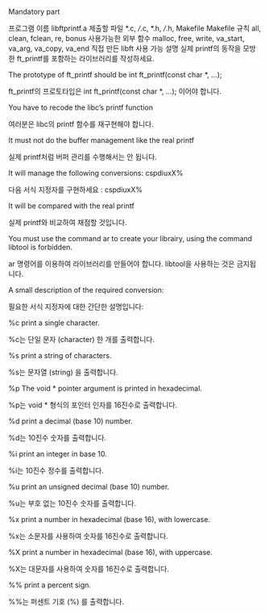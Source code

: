 Mandatory part

프로그램 이름	libftprintf.a
제출할 파일	*.c, */*.c, *.h, */*.h, Makefile
Makefile 규칙	all, clean, fclean, re, bonus
사용가능한 
외부 함수	malloc, free, write, va_start, va_arg, va_copy, va_end
직접 만든 libft	사용 가능
설명	실제 printf의 동작을 모방한 ft_printf를 포함하는 라이브러리를 작성하세요.

The prototype of ft_printf should be int ft_printf(const char *, ...);

ft_printf의 프로토타입은 int ft_printf(const char *, ...); 이어야 합니다.

You have to recode the libc’s printf function

여러분은 libc의 printf 함수를 재구현해야 합니다.

It must not do the buffer management like the real printf

실제 printf처럼 버퍼 관리를 수행해서는 안 됩니다.

It will manage the following conversions: cspdiuxX%

다음 서식 지정자를 구현하세요 : cspdiuxX%

It will be compared with the real printf

실제 printf와 비교하여 채점할 것입니다.

You must use the command ar to create your librairy, using the command libtool is forbidden.

ar 명령어를 이용하여 라이브러리를 만들어야 합니다. libtool을 사용하는 것은 금지됩니다.


A small description of the required conversion:

필요한 서식 지정자에 대한 간단한 설명입니다:

%c print a single character.

%c는 단일 문자 (character) 한 개를 출력합니다.

%s print a string of characters.

%s는 문자열 (string) 을 출력합니다.

%p The void * pointer argument is printed in hexadecimal.

%p는 void * 형식의 포인터 인자를 16진수로 출력합니다.

%d print a decimal (base 10) number.

%d는 10진수 숫자를 출력합니다.

%i print an integer in base 10.

%i는 10진수 정수를 출력합니다.

%u print an unsigned decimal (base 10) number.

%u는 부호 없는 10진수 숫자를 출력합니다.

%x print a number in hexadecimal (base 16), with lowercase.

%x는 소문자를 사용하여 숫자를 16진수로 출력합니다.

%X print a number in hexadecimal (base 16), with uppercase.

%X는 대문자를 사용하여 숫자를 16진수로 출력합니다.

%% print a percent sign.

%%는 퍼센트 기호 (%) 를 출력합니다.
